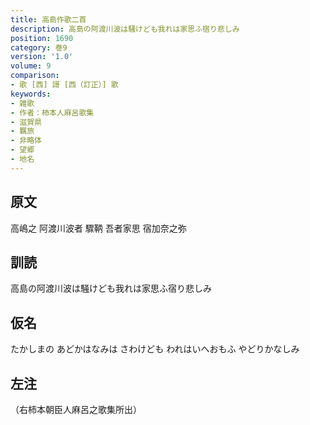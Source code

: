 ```yaml
---
title: 高島作歌二首
description: 高島の阿渡川波は騒けども我れは家思ふ宿り悲しみ
position: 1690
category: 巻9
version: '1.0'
volume: 9
comparison:
- 歌 [西] 謌 [西（訂正）] 歌
keywords:
- 雑歌
- 作者：柿本人麻呂歌集
- 滋賀県
- 羈旅
- 非略体
- 望郷
- 地名
---
```


## 原文

高嶋之 阿渡川波者 驟鞆 吾者家思 宿加奈之弥

## 訓読

高島の阿渡川波は騒けども我れは家思ふ宿り悲しみ

## 仮名

たかしまの あどかはなみは さわけども われはいへおもふ やどりかなしみ

## 左注

（右柿本朝臣人麻呂之歌集所出）
